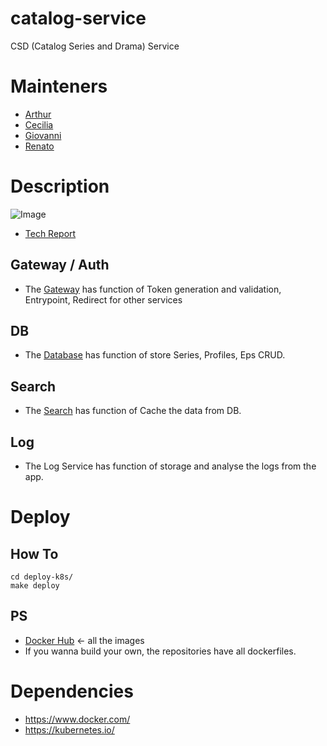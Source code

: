 # catalog-service
  CSD (Catalog Series and Drama) Service

# Mainteners
 - [Arthur](https://github.com/ahlp)
 - [Cecilia](https://github.com/hnka)
 - [Giovanni](https://github.com/gaabs)
 - [Renato](https://github.com/renatodms)

# Description
 ![Image](https://github.com/ahlp/catalog-service/blob/master/csd-base-description.jpg)
 - [Tech Report](https://github.com/ahlp/catalog-service/blob/master/doc/Tech_Report.pdf)
## Gateway / Auth
 - The [Gateway](https://github.com/ahlp/catalog-service-gateway/) has function of Token generation and validation, Entrypoint, Redirect for other services
## DB
 - The [Database](https://github.com/ahlp/catalog-service-database/) has function of store Series, Profiles, Eps CRUD.
## Search
 - The [Search](https://github.com/ahlp/catalog-service-search/) has function of Cache the data from DB.
## Log
 - The Log Service has function of storage and analyse the logs from the app.

# Deploy

## How To
    cd deploy-k8s/
    make deploy

## PS
 - [Docker Hub](https://hub.docker.com/u/ahlp/) <- all the images
 - If you wanna build your own, the repositories have all dockerfiles.

# Dependencies
 - https://www.docker.com/
 - https://kubernetes.io/